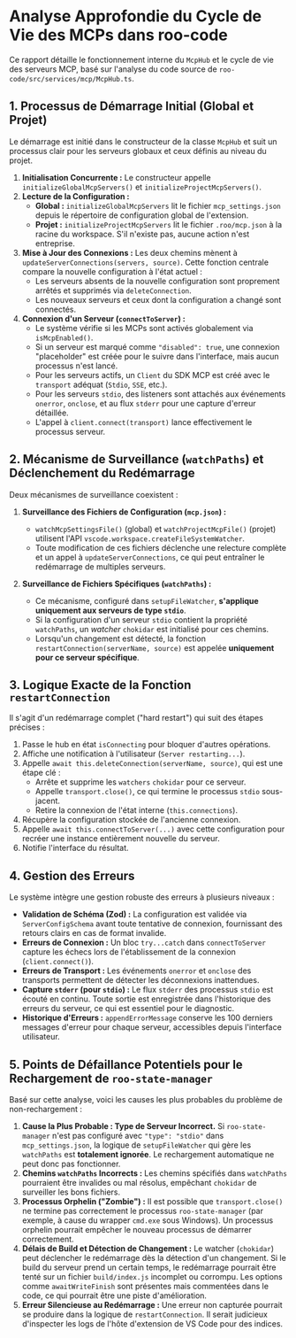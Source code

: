 # Analyse Approfondie du Cycle de Vie des MCPs dans roo-code

Ce rapport détaille le fonctionnement interne du `McpHub` et le cycle de vie des serveurs MCP, basé sur l'analyse du code source de `roo-code/src/services/mcp/McpHub.ts`.

## 1. Processus de Démarrage Initial (Global et Projet)

Le démarrage est initié dans le constructeur de la classe `McpHub` et suit un processus clair pour les serveurs globaux et ceux définis au niveau du projet.

1.  **Initialisation Concurrente :** Le constructeur appelle `initializeGlobalMcpServers()` et `initializeProjectMcpServers()`.
2.  **Lecture de la Configuration :**
    *   **Global :** `initializeGlobalMcpServers` lit le fichier `mcp_settings.json` depuis le répertoire de configuration global de l'extension.
    *   **Projet :** `initializeProjectMcpServers` lit le fichier `.roo/mcp.json` à la racine du workspace. S'il n'existe pas, aucune action n'est entreprise.
3.  **Mise à Jour des Connexions :** Les deux chemins mènent à `updateServerConnections(servers, source)`. Cette fonction centrale compare la nouvelle configuration à l'état actuel :
    *   Les serveurs absents de la nouvelle configuration sont proprement arrêtés et supprimés via `deleteConnection`.
    *   Les nouveaux serveurs et ceux dont la configuration a changé sont connectés.
4.  **Connexion d'un Serveur (`connectToServer`) :**
    *   Le système vérifie si les MCPs sont activés globalement via `isMcpEnabled()`.
    *   Si un serveur est marqué comme `"disabled": true`, une connexion "placeholder" est créée pour le suivre dans l'interface, mais aucun processus n'est lancé.
    *   Pour les serveurs actifs, un `Client` du SDK MCP est créé avec le `transport` adéquat (`Stdio`, `SSE`, etc.).
    *   Pour les serveurs `stdio`, des listeners sont attachés aux événements `onerror`, `onclose`, et au flux `stderr` pour une capture d'erreur détaillée.
    *   L'appel à `client.connect(transport)` lance effectivement le processus serveur.

## 2. Mécanisme de Surveillance (`watchPaths`) et Déclenchement du Redémarrage

Deux mécanismes de surveillance coexistent :

1.  **Surveillance des Fichiers de Configuration (`mcp.json`) :**
    *   `watchMcpSettingsFile()` (global) et `watchProjectMcpFile()` (projet) utilisent l'API `vscode.workspace.createFileSystemWatcher`.
    *   Toute modification de ces fichiers déclenche une relecture complète et un appel à `updateServerConnections`, ce qui peut entraîner le redémarrage de multiples serveurs.

2.  **Surveillance de Fichiers Spécifiques (`watchPaths`) :**
    *   Ce mécanisme, configuré dans `setupFileWatcher`, **s'applique uniquement aux serveurs de type `stdio`**.
    *   Si la configuration d'un serveur `stdio` contient la propriété `watchPaths`, un *watcher* `chokidar` est initialisé pour ces chemins.
    *   Lorsqu'un changement est détecté, la fonction `restartConnection(serverName, source)` est appelée **uniquement pour ce serveur spécifique**.

## 3. Logique Exacte de la Fonction `restartConnection`

Il s'agit d'un redémarrage complet ("hard restart") qui suit des étapes précises :

1.  Passe le hub en état `isConnecting` pour bloquer d'autres opérations.
2.  Affiche une notification à l'utilisateur (`Server restarting...`).
3.  Appelle `await this.deleteConnection(serverName, source)`, qui est une étape clé :
    *   Arrête et supprime les `watchers` `chokidar` pour ce serveur.
    *   Appelle `transport.close()`, ce qui termine le processus `stdio` sous-jacent.
    *   Retire la connexion de l'état interne (`this.connections`).
4.  Récupère la configuration stockée de l'ancienne connexion.
5.  Appelle `await this.connectToServer(...)` avec cette configuration pour recréer une instance entièrement nouvelle du serveur.
6.  Notifie l'interface du résultat.

## 4. Gestion des Erreurs

Le système intègre une gestion robuste des erreurs à plusieurs niveaux :

*   **Validation de Schéma (Zod) :** La configuration est validée via `ServerConfigSchema` avant toute tentative de connexion, fournissant des retours clairs en cas de format invalide.
*   **Erreurs de Connexion :** Un bloc `try...catch` dans `connectToServer` capture les échecs lors de l'établissement de la connexion (`client.connect()`).
*   **Erreurs de Transport :** Les événements `onerror` et `onclose` des transports permettent de détecter les déconnexions inattendues.
*   **Capture `stderr` (pour `stdio`) :** Le flux `stderr` des processus `stdio` est écouté en continu. Toute sortie est enregistrée dans l'historique des erreurs du serveur, ce qui est essentiel pour le diagnostic.
*   **Historique d'Erreurs :** `appendErrorMessage` conserve les 100 derniers messages d'erreur pour chaque serveur, accessibles depuis l'interface utilisateur.

## 5. Points de Défaillance Potentiels pour le Rechargement de `roo-state-manager`

Basé sur cette analyse, voici les causes les plus probables du problème de non-rechargement :

1.  **Cause la Plus Probable : Type de Serveur Incorrect.** Si `roo-state-manager` n'est pas configuré avec `"type": "stdio"` dans `mcp_settings.json`, la logique de `setupFileWatcher` qui gère les `watchPaths` est **totalement ignorée**. Le rechargement automatique ne peut donc pas fonctionner.
2.  **Chemins `watchPaths` Incorrects :** Les chemins spécifiés dans `watchPaths` pourraient être invalides ou mal résolus, empêchant `chokidar` de surveiller les bons fichiers.
3.  **Processus Orphelin ("Zombie") :** Il est possible que `transport.close()` ne termine pas correctement le processus `roo-state-manager` (par exemple, à cause du wrapper `cmd.exe` sous Windows). Un processus orphelin pourrait empêcher le nouveau processus de démarrer correctement.
4.  **Délais de Build et Détection de Changement :** Le watcher (`chokidar`) peut déclencher le redémarrage dès la détection d'un changement. Si le build du serveur prend un certain temps, le redémarrage pourrait être tenté sur un fichier `build/index.js` incomplet ou corrompu. Les options comme `awaitWriteFinish` sont présentes mais commentées dans le code, ce qui pourrait être une piste d'amélioration.
5.  **Erreur Silencieuse au Redémarrage :** Une erreur non capturée pourrait se produire dans la logique de `restartConnection`. Il serait judicieux d'inspecter les logs de l'hôte d'extension de VS Code pour des indices.